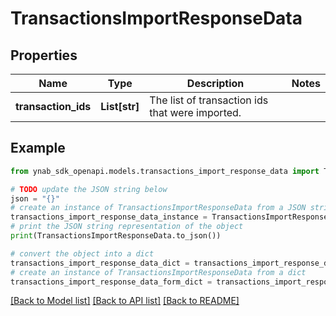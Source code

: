 # TransactionsImportResponseData


## Properties

Name | Type | Description | Notes
------------ | ------------- | ------------- | -------------
**transaction_ids** | **List[str]** | The list of transaction ids that were imported. | 

## Example

```python
from ynab_sdk_openapi.models.transactions_import_response_data import TransactionsImportResponseData

# TODO update the JSON string below
json = "{}"
# create an instance of TransactionsImportResponseData from a JSON string
transactions_import_response_data_instance = TransactionsImportResponseData.from_json(json)
# print the JSON string representation of the object
print(TransactionsImportResponseData.to_json())

# convert the object into a dict
transactions_import_response_data_dict = transactions_import_response_data_instance.to_dict()
# create an instance of TransactionsImportResponseData from a dict
transactions_import_response_data_form_dict = transactions_import_response_data.from_dict(transactions_import_response_data_dict)
```
[[Back to Model list]](../README.md#documentation-for-models) [[Back to API list]](../README.md#documentation-for-api-endpoints) [[Back to README]](../README.md)


